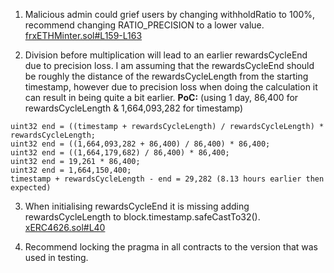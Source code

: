 1. Malicious admin could grief users by changing withholdRatio to 100%, recommend changing RATIO_PRECISION to a lower value. [frxETHMinter.sol#L159-L163](https://github.com/code-423n4/2022-09-frax/blob/55ea6b1ef3857a277e2f47d42029bc0f3d6f9173/src/frxETHMinter.sol#L159-L163) 

2. Division before multiplication will lead to an earlier rewardsCycleEnd due to precision loss. I am assuming that the rewardsCycleEnd should be roughly the distance of the rewardsCycleLength from the starting timestamp, however due to precision loss when doing the calculation it can result in being quite a bit earlier.
**PoC:** (using 1 day, 86,400 for rewardsCycleLength & 1,664,093,282 for timestamp)
```
uint32 end = ((timestamp + rewardsCycleLength) / rewardsCycleLength) * rewardsCycleLength;
uint32 end = ((1,664,093,282 + 86,400) / 86,400) * 86,400;
uint32 end = ((1,664,179,682) / 86,400) * 86,400;
uint32 end = 19,261 * 86,400;
uint32 end = 1,664,150,400;
timestamp + rewardsCycleLength - end = 29,282 (8.13 hours earlier then expected)
```
		

3. When initialising rewardsCycleEnd it is missing adding rewardsCycleLength to block.timestamp.safeCastTo32().  [xERC4626.sol#L40](https://github.com/corddry/ERC4626/blob/643cd044fac34bcbf64e1c3790a5126fec0dbec1/src/xERC4626.sol#L40) 

4. Recommend locking the pragma in all contracts to the version that was used in testing. 